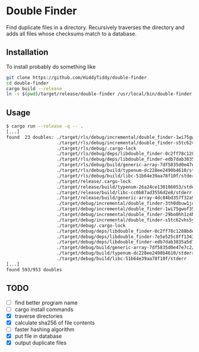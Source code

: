 # Double Finder

Find duplicate files in a directory. Recursively traverses the directory and adds all files whose checksums match to a database.

## Installation

To install probably do something like

```sh
git clone https://github.com/HiddyTiddy/double-finder
cd double-finder
cargo build --release
ln -s $(pwd)/target/release/double-finder /usr/local/bin/double-finder
```

## Usage

```sh
$ cargo run --release -q -- .
[...]
found  23 doubles: ./target/rls/debug/incremental/double_finder-1wi75gwof358j/s-g4860fc93a-17d6thd.lock
                   ./target/rls/debug/incremental/double_finder-s5tc62vhs5yn/s-g4860f70pf-rxgn1y.lock
                   ./target/rls/debug/.cargo-lock
                   ./target/rls/debug/deps/libdouble_finder-0c2ff78c1288bded.rmeta
                   ./target/rls/debug/deps/libdouble_finder-edb7dab3835a5d77.rmeta
                   ./target/rls/debug/build/generic-array-7df5835d0e47e7c2/stderr
                   ./target/rls/debug/build/typenum-dc228ee2490b4610/stderr
                   ./target/rls/debug/build/libc-51b64e39aa78f10f/stderr
                   ./target/release/.cargo-lock
                   ./target/release/build/typenum-26a24ce130106053/stderr
                   ./target/release/build/libc-cc0b87ad3556d2e8/stderr
                   ./target/release/build/generic-array-4dc84bd357f32a91/stderr
                   ./target/debug/incremental/double_finder-3th0dbuw1jub8/s-g485zl012j-5nfgd7.lock
                   ./target/debug/incremental/double_finder-1wi75gwof358j/s-g4860f95xm-1m1winr.lock
                   ./target/debug/incremental/double_finder-29bo0hh1z4h3u/s-g486py072w-vb1yd3.lock
                   ./target/debug/incremental/double_finder-s5tc62vhs5yn/s-g4860f8aj4-7xz2rp.lock
                   ./target/debug/.cargo-lock
                   ./target/debug/deps/libdouble_finder-0c2ff78c1288bded.rmeta
                   ./target/debug/deps/libdouble_finder-7e5e525c8ff13437.rmeta
                   ./target/debug/deps/libdouble_finder-edb7dab3835a5d77.rmeta
                   ./target/debug/build/generic-array-7df5835d0e47e7c2/stderr
                   ./target/debug/build/typenum-dc228ee2490b4610/stderr
                   ./target/debug/build/libc-51b64e39aa78f10f/stderr
[...]
found 593/953 doubles
```

## TODO

- [ ] find better program name
- [ ] cargo install commands
- [x] traverse directories
- [x] calculate sha256 of file contents
- [ ] faster hashing algorithm
- [x] put file in database
- [x] output duplicate files
